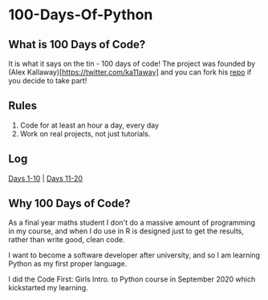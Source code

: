 # 100-Days-Of-Python

## What is 100 Days of Code?
It is what it says on the tin - 100 days of code! The project was founded by (Alex Kallaway)[https://twitter.com/ka11away]
and you can fork his [repo](https://github.com/kallaway/100-days-of-code) if you decide to take part!


## Rules
1. Code for at least an hour a day, every day
2. Work on real projects, not just tutorials.

## Log 
[Days 1-10](log/days1-10) | [Days 11-20](log/days11-20)

## Why 100 Days of Code?

As a final year maths student I don't do a massive amount of programming in my course, and when I do use in R is designed just to get the results, rather than write good, clean code. 

I want to become a software developer after university, and so I am learning Python as my first proper language. 

I did the Code First: Girls Intro. to Python course in September 2020 which kickstarted my learning. 


